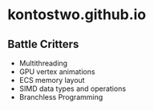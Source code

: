 # kontostwo.github.io
## Battle Critters
 - Multithreading
 - GPU vertex animations
 - ECS memory layout
 - SIMD data types and operations
 - Branchless Programming
